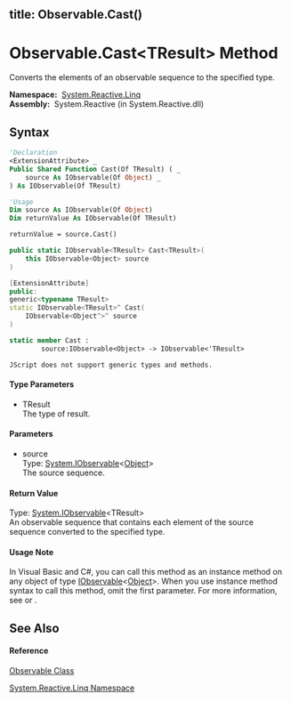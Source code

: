 title: Observable.Cast<TResult>()
---
# Observable.Cast\<TResult\> Method

Converts the elements of an observable sequence to the specified type.

**Namespace:**  [System.Reactive.Linq](System.Reactive.Linq\System.Reactive.Linq.md)  
**Assembly:**  System.Reactive (in System.Reactive.dll)

## Syntax

```vb
'Declaration
<ExtensionAttribute> _
Public Shared Function Cast(Of TResult) ( _
    source As IObservable(Of Object) _
) As IObservable(Of TResult)
```

```vb
'Usage
Dim source As IObservable(Of Object)
Dim returnValue As IObservable(Of TResult)

returnValue = source.Cast()
```

```csharp
public static IObservable<TResult> Cast<TResult>(
    this IObservable<Object> source
)
```

```c++
[ExtensionAttribute]
public:
generic<typename TResult>
static IObservable<TResult>^ Cast(
    IObservable<Object^>^ source
)
```

```fsharp
static member Cast : 
        source:IObservable<Object> -> IObservable<'TResult> 
```

```jscript
JScript does not support generic types and methods.
```

#### Type Parameters

- TResult  
  The type of result.

#### Parameters

- source  
  Type: [System.IObservable](https://msdn.microsoft.com/en-us/library/Dd990377)\<[Object](https://msdn.microsoft.com/en-us/library/e5kfa45b)\>  
  The source sequence.

#### Return Value

Type: [System.IObservable](https://msdn.microsoft.com/en-us/library/Dd990377)\<TResult\>  
An observable sequence that contains each element of the source sequence converted to the specified type.

#### Usage Note

In Visual Basic and C\#, you can call this method as an instance method on any object of type [IObservable](https://msdn.microsoft.com/en-us/library/Dd990377)\<[Object](https://msdn.microsoft.com/en-us/library/e5kfa45b)\>. When you use instance method syntax to call this method, omit the first parameter. For more information, see [](https://msdn.microsoft.com/en-us/library/Bb384936) or [](https://msdn.microsoft.com/en-us/library/Bb383977).

## See Also

#### Reference

[Observable Class](Observable\Observable.md)

[System.Reactive.Linq Namespace](System.Reactive.Linq\System.Reactive.Linq.md)








